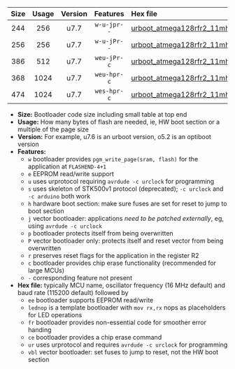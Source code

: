 |Size|Usage|Version|Features|Hex file|
|:-:|:-:|:-:|:-:|:--|
|244|256|u7.7|`w-u-jpr--`|[urboot_atmega128rfr2_11mhz0592_57600bps_lednop_ur_vbl.hex](https://raw.githubusercontent.com/stefanrueger/urboot.hex/main/mcus/atmega128rfr2/fcpu_11mhz0592/57600_bps/urboot_atmega128rfr2_11mhz0592_57600bps_lednop_ur_vbl.hex)|
|256|256|u7.7|`w-u-jPr--`|[urboot_atmega128rfr2_11mhz0592_57600bps_ur_vbl.hex](https://raw.githubusercontent.com/stefanrueger/urboot.hex/main/mcus/atmega128rfr2/fcpu_11mhz0592/57600_bps/urboot_atmega128rfr2_11mhz0592_57600bps_ur_vbl.hex)|
|386|512|u7.7|`weu-jPr-c`|[urboot_atmega128rfr2_11mhz0592_57600bps_ee_lednop_fr_ce_ur_vbl.hex](https://raw.githubusercontent.com/stefanrueger/urboot.hex/main/mcus/atmega128rfr2/fcpu_11mhz0592/57600_bps/urboot_atmega128rfr2_11mhz0592_57600bps_ee_lednop_fr_ce_ur_vbl.hex)|
|368|1024|u7.7|`weu-hpr-c`|[urboot_atmega128rfr2_11mhz0592_57600bps_ee_lednop_fr_ce_ur.hex](https://raw.githubusercontent.com/stefanrueger/urboot.hex/main/mcus/atmega128rfr2/fcpu_11mhz0592/57600_bps/urboot_atmega128rfr2_11mhz0592_57600bps_ee_lednop_fr_ce_ur.hex)|
|474|1024|u7.7|`wes-hpr-c`|[urboot_atmega128rfr2_11mhz0592_57600bps_ee_lednop_fr_ce.hex](https://raw.githubusercontent.com/stefanrueger/urboot.hex/main/mcus/atmega128rfr2/fcpu_11mhz0592/57600_bps/urboot_atmega128rfr2_11mhz0592_57600bps_ee_lednop_fr_ce.hex)|

- **Size:** Bootloader code size including small table at top end
- **Usage:** How many bytes of flash are needed, ie, HW boot section or a multiple of the page size
- **Version:** For example, u7.6 is an urboot version, o5.2 is an optiboot version
- **Features:**
  + `w` bootloader provides `pgm_write_page(sram, flash)` for the application at `FLASHEND-4+1`
  + `e` EEPROM read/write support
  + `u` uses urprotocol requiring `avrdude -c urclock` for programming
  + `s` uses skeleton of STK500v1 protocol (deprecated); `-c urclock` and `-c arduino` both work
  + `h` hardware boot section: make sure fuses are set for reset to jump to boot section
  + `j` vector bootloader: applications *need to be patched externally*, eg, using `avrdude -c urclock`
  + `p` bootloader protects itself from being overwritten
  + `P` vector bootloader only: protects itself and reset vector from being overwritten
  + `r` preserves reset flags for the application in the register R2
  + `c` bootloader provides chip erase functionality (recommended for large MCUs)
  + `-` corresponding feature not present
- **Hex file:** typically MCU name, oscillator frequency (16 MHz default) and baud rate (115200 default) followed by
  + `ee` bootloader supports EEPROM read/write
  + `lednop` is a template bootloader with `mov rx,rx` nops as placeholders for LED operations
  + `fr` bootloader provides non-essential code for smoother error handing
  + `ce` bootloader provides a chip erase command
  + `ur` uses urprotocol and requires `avrdude -c urclock` for programming
  + `vbl` vector bootloader: set fuses to jump to reset, not the HW boot section
